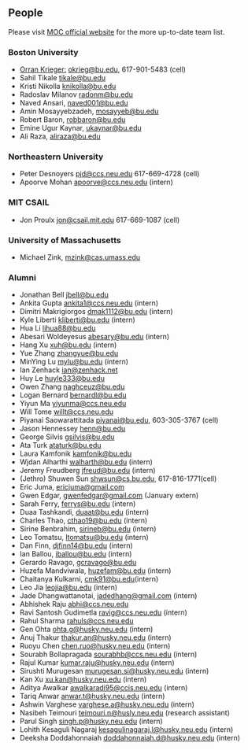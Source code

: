 ## People
Please visit [MOC official website](https://massopen.cloud/people/) for the more up-to-date team list. 

### Boston University
 -  [Orran Krieger:](http://okrieg.github.io) okrieg@bu.edu, 617-901-5483 (cell)
 -  Sahil Tikale tikale@bu.edu
 -  Kristi Nikolla knikolla@bu.edu
 -  Radoslav Milanov radonm@bu.edu
 -  Naved Ansari, naved001@bu.edu  
 -  Amin Mosayyebzadeh, mosayyeb@bu.edu
 -  Robert Baron, robbaron@bu.edu
 -  Emine Ugur Kaynar, ukaynar@bu.edu
 -  Ali Raza, aliraza@bu.edu

### Northeastern University
 -  Peter Desnoyers pjd@ccs.neu.edu 617-669-4728 (cell)
 -  Apoorve Mohan apoorve@ccs.neu.edu (intern)
 
### MIT CSAIL
 -  Jon Proulx jon@csail.mit.edu 617-669-1087 (cell)
 
 ### University of Massachusetts
 - Michael Zink, mzink@cas.umass.edu

### Alumni
 -  Jonathan Bell jbell@bu.edu
 -  Ankita Gupta ankita1@ccs.neu.edu (intern)
 -  Dimitri Makrigiorgos dmak1112@bu.edu (intern)
 -  Kyle Liberti kliberti@bu.edu (intern)
 -  Hua Li lihua88@bu.edu
 -  Abesari Woldeyesus abesary@bu.edu (intern)
 -  Hang Xu xuh@bu.edu (intern)
 -  Yue Zhang zhangyue@bu.edu
 -  MinYing Lu mylu@bu.edu     (intern)
 -  Ian Zenhack ian@zenhack.net
 -  Huy Le huyle333@bu.edu
 -  Owen Zhang naghceuz@bu.edu
 -  Logan Bernard bernardl@bu.edu
 -  Yiyun Ma  yiyunma@ccs.neu.edu
 -  Will Tome willt@ccs.neu.edu
 -  Piyanai Saowarattitada piyanai@bu.edu, 603-305-3767 (cell)
 -  Jason Hennessey henn@bu.edu
 -  George Silvis gsilvis@bu.edu
 -  Ata Turk ataturk@bu.edu
 -  Laura Kamfonik kamfonik@bu.edu
 -  Wjdan Alharthi walharth@bu.edu (intern) 
 -  Jeremy Freudberg jfreud@bu.edu (intern)
 -  (Jethro) Shuwen Sun shwsun@cs.bu.edu, 617-816-1771(cell)
 -  Eric Juma, ericjuma@gmail.com
 -  Gwen Edgar, gwenfedgar@gmail.com (January extern)
 -  Sarah Ferry, ferrys@bu.edu (intern)
 -  Duaa Tashkandi, duaat@bu.edu (intern)
 -  Charles Thao, cthao19@bu.edu (intern)
 -  Sirine Benbrahim, sirineb@bu.edu (intern)
 -  Leo Tomatsu, ltomatsu@bu.edu (intern)
 -  Dan Finn, djfinn14@bu.edu (intern)
 -  Ian Ballou, iballou@bu.edu (intern)
 -  Gerardo Ravago, gcravago@bu.edu
 -  Huzefa Mandviwala, huzefam@bu.edu (intern)
 -  Chaitanya Kulkarni, cmk91@bu.edu(intern)
 -  Leo Jia leojia@bu.edu (intern)
 -  Jade Dhangwattanotai, jadedhang@gmail.com (intern)
 -  Abhishek Raju abhi@ccs.neu.edu
 -  Ravi Santosh Gudimetla ravig@ccs.neu.edu (intern)
 -  Rahul Sharma rahuls@ccs.neu.edu
 -  Gen Ohta ohta.g@husky.neu.edu (intern)
 -  Anuj Thakur thakur.an@husky.neu.edu (intern)
 -  Ruoyu Chen chen.ruo@husky.neu.edu (intern)
 -  Sourabh Bollapragada sourabhb@ccs.neu.edu (intern)
 -  Rajul Kumar kumar.raju@husky.neu.edu (intern)
 -  Sirushti Murugesan murugesan.si@husky.neu.edu (intern)
 -  Kan Xu xu.kan@husky.neu.edu (intern)
 -  Aditya Awalkar awalkaradi95@ccis.neu.edu (intern)
 -  Tariq Anwar anwar.t@husky.neu.edu (intern)
 -  Ashwin Varghese varghese.a@husky.neu.edu (intern)
 -  Nasibeh Teimouri teimouri.n@husly.neu.edu (research assistant)
 -  Parul Singh singh.p@husky.neu.edu (intern)
 -  Lohith Kesaguli Nagaraj kesagulinagaraj.l@husky.neu.edu (intern)
 -  Deeksha Doddahonnaiah doddahonnaiah.d@husky.neu.edu (intern)
